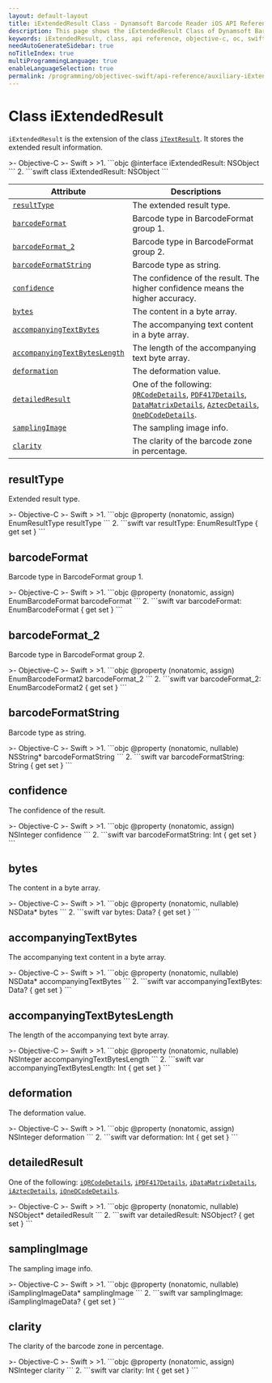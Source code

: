 ```yaml
---
layout: default-layout
title: iExtendedResult Class - Dynamsoft Barcode Reader iOS API Reference
description: This page shows the iExtendedResult Class of Dynamsoft Barcode Reader for iOS SDK.
keywords: iExtendedResult, class, api reference, objective-c, oc, swift
needAutoGenerateSidebar: true
noTitleIndex: true
multiProgrammingLanguage: true
enableLanguageSelection: true
permalink: /programming/objectivec-swift/api-reference/auxiliary-iExtendedResult.html
---
```


# Class iExtendedResult

`iExtendedResult` is the extension of the class [`iTextResult`](auxiliary-iTextResult.md). It stores the extended result information.

<div class="sample-code-prefix"></div>
>- Objective-C
>- Swift
>
>1. 
```objc
@interface iExtendedResult: NSObject
```
2. 
```swift
class iExtendedResult: NSObject
```

| Attribute | Descriptions |
|---------- |-------------|
| [`resultType`](#resulttype) | The extended result type. |
| [`barcodeFormat`](#barcodeformat) | Barcode type in BarcodeFormat group 1. |
| [`barcodeFormat_2`](#barcodeformat_2) | Barcode type in BarcodeFormat group 2. |
| [`barcodeFormatString`](#barcodeformatstring) | Barcode type as string. |
| [`confidence`](#confidence) | The confidence of the result. The higher confidence means the higher accuracy. |
| [`bytes`](#bytes) | The content in a byte array. |
| [`accompanyingTextBytes`](#accompanyingtextbytes) | The accompanying text content in a byte array. |
| [`accompanyingTextBytesLength`](#accompanyingtextbyteslength) | The length of the accompanying text byte array. |
| [`deformation`](#deformation) | The deformation value. |
| [`detailedResult`](#detailedresult) | One of the following: [`QRCodeDetails`](auxiliary-iQRCodeDetails.md), [`PDF417Details`](auxiliary-iPDF417Details.md), [`DataMatrixDetails`](auxiliary-iDataMatrixDetails.md), [`AztecDetails`](auxiliary-iAztecDetails.md), [`OneDCodeDetails`](auxiliary-iOneDCodeDetails.md). |
| [`samplingImage`](#samplingimage) | The sampling image info. |
| [`clarity`](#clarity) | The clarity of the barcode zone in percentage. |

## resultType

Extended result type.

<div class="sample-code-prefix"></div>
>- Objective-C
>- Swift
>
>1. 
```objc
@property (nonatomic, assign) EnumResultType resultType
```
2. 
```swift
var resultType: EnumResultType { get set }
```

## barcodeFormat

Barcode type in BarcodeFormat group 1.

<div class="sample-code-prefix"></div>
>- Objective-C
>- Swift
>
>1. 
```objc
@property (nonatomic, assign) EnumBarcodeFormat barcodeFormat
```
2. 
```swift
var barcodeFormat: EnumBarcodeFormat { get set }
```

## barcodeFormat_2

Barcode type in BarcodeFormat group 2.

<div class="sample-code-prefix"></div>
>- Objective-C
>- Swift
>
>1. 
```objc
@property (nonatomic, assign) EnumBarcodeFormat2 barcodeFormat_2
```
2. 
```swift
var barcodeFormat_2: EnumBarcodeFormat2 { get set }
```

## barcodeFormatString

Barcode type as string.

<div class="sample-code-prefix"></div>
>- Objective-C
>- Swift
>
>1. 
```objc
@property (nonatomic, nullable) NSString* barcodeFormatString
```
2. 
```swift
var barcodeFormatString: String { get set }
```

## confidence

The confidence of the result.

<div class="sample-code-prefix"></div>
>- Objective-C
>- Swift
>
>1. 
```objc
@property (nonatomic, assign) NSInteger confidence
```
2. 
```swift
var barcodeFormatString: Int { get set }
```

## bytes

The content in a byte array.

<div class="sample-code-prefix"></div>
>- Objective-C
>- Swift
>
>1. 
```objc
@property (nonatomic, nullable) NSData* bytes
```
2. 
```swift
var bytes: Data? { get set }
```

## accompanyingTextBytes

The accompanying text content in a byte array.

<div class="sample-code-prefix"></div>
>- Objective-C
>- Swift
>
>1. 
```objc
@property (nonatomic, nullable) NSData* accompanyingTextBytes
```
2. 
```swift
var accompanyingTextBytes: Data? { get set }
```

## accompanyingTextBytesLength

The length of the accompanying text byte array.

<div class="sample-code-prefix"></div>
>- Objective-C
>- Swift
>
>1. 
```objc
@property (nonatomic, nullable) NSInteger accompanyingTextBytesLength
```
2. 
```swift
var accompanyingTextBytesLength: Int { get set }
```

## deformation

The deformation value.

<div class="sample-code-prefix"></div>
>- Objective-C
>- Swift
>
>1. 
```objc
@property (nonatomic, assign) NSInteger deformation
```
2. 
```swift
var deformation: Int { get set }
```

## detailedResult

One of the following: [`iQRCodeDetails`](auxiliary-iQRCodeDetails.md), [`iPDF417Details`](auxiliary-iPDF417Details.md), [`iDataMatrixDetails`](auxiliary-iDataMatrixDetails.md), [`iAztecDetails`](auxiliary-iAztecDetails.md), [`iOneDCodeDetails`](auxiliary-iOneDCodeDetails.md).

<div class="sample-code-prefix"></div>
>- Objective-C
>- Swift
>
>1. 
```objc
@property (nonatomic, nullable) NSObject* detailedResult
```
2. 
```swift
var detailedResult: NSObject? { get set }
```

## samplingImage

The sampling image info.

<div class="sample-code-prefix"></div>
>- Objective-C
>- Swift
>
>1. 
```objc
@property (nonatomic, nullable) iSamplingImageData* samplingImage
```
2. 
```swift
var samplingImage: iSamplingImageData? { get set }
```

## clarity

The clarity of the barcode zone in percentage.

<div class="sample-code-prefix"></div>
>- Objective-C
>- Swift
>
>1. 
```objc
@property (nonatomic, assign) NSInteger clarity
```
2. 
```swift
var clarity: Int { get set }
```
